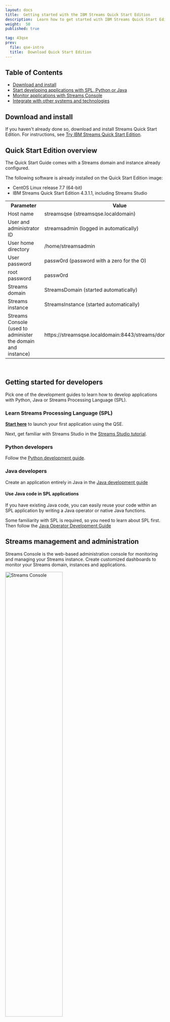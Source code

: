 ```yaml
---
layout: docs
title:  Getting started with the IBM Streams Quick Start Edition
description:  Learn how to get started with IBM Streams Quick Start Edition
weight:  50
published: true

tag: 43qse
prev:
  file: qse-intro
  title:  Download Quick Start Edition
---
```


## Table of Contents

- [Download and install](#install)
- [Start developing applications with SPL, Python or Java](#dev)
- [Monitor applications with Streams Console](#console)
- [Integrate with other systems and technologies](#extend)


<a id="install"></a>

## Download and install

If you haven't already done so, download and install Streams Quick Start Edition. For instructions, see [Try IBM Streams Quick Start Edition](../qse-intro).

## Quick Start Edition overview

The Quick Start Guide comes with a Streams domain and instance already configured. 

The following software is already installed on the Quick Start Edition image:

-   CentOS Linux release 7.7 (64-bit)
-   IBM Streams Quick Start Edition 4.3.1.1, including Streams Studio


<table width="60%">
<tbody><tr>
<th>Parameter</th>
<th>Value</th>
</tr>
<tr>
<td>Host name</td>
<td>streamsqse (streamsqse.localdomain)</td>
</tr>
<tr>
<td>User and administrator ID</td>
<td>streamsadmin (logged in automatically)</td>
</tr>
<tr>
<td>User home directory</td>
<td>/home/streamsadmin</td>
</tr>
<tr>
<td>User password</td>
<td>passw0rd (password with a zero for the O)</td>
</tr>
<tr>
<td>root password</td>
<td>passw0rd</td>
</tr>
<tr>
<td>Streams domain</td>
<td>StreamsDomain (started automatically)</td>
</tr>
<tr>
<td>Streams instance</td>
<td>StreamsInstance (started automatically)</td>
</tr><tr>
<td>Streams Console (used to administer the domain and instance)</td>
<td>https://streamsqse.localdomain:8443/streams/domain/console</td>
</tr>
</tbody></table>

<br/>
<a id="dev"></a>

## Getting started for developers

Pick one of the development guides to learn how to develop applications with Python, Java or Streams Processing Language (SPL).

### Learn Streams Processing Language (SPL)

**[Start here](/streamsx.documentation/docs/spl/quick-start/qs-0)** to launch your first application using the QSE.
  
Next, get familiar with Streams Studio in the [Streams Studio tutorial](/streamsx.documentation/docs/spl/lab/spl-lab-00-get-started/).

### Python developers
Follow the [Python development guide](/streamsx.documentation/docs/python/1.6/python-appapi-devguide/).


###  Java developers

Create an application entirely in Java in the  [Java development guide](/streamsx.documentation/docs/java/java-appapi-devguide/)

#### Use Java code in SPL applications

If you have existing Java code, you can easily reuse your code within an SPL application by writing a Java operator or native Java functions.

Some familiarity with SPL is required, so you need to learn about SPL first.  Then follow the [Java Operator Development Guide](../../java/java-op-dev-guide/)



<a id="console"></a>


## Streams management and administration

Streams Console is the web-based administration console for monitoring and managing your Streams instance. Create customized dashboards to monitor your Streams domain, instances and applications.

<img src="/streamsx.documentation/images/qse/Application-Dashboard-4.1.png" alt="Streams Console" style="width: 60%;"/>

To familiarize yourself with Streams Console, see this video:

<button class="btn btn-primary btn-md" data-toggle="modal" data-target="#streamsConsole">
Video:  Streams Console
</button>

<a id="extend"></a>


## Integrate with other technologies   
You can connect to external data sources using toolkits.  A toolkit is a reusable artifact that provides function, for example, the Kafka toolkit provides functionality to connect  to Apache Kafka.

Streams includes toolkits that support the most popular systems like [HDFS](https://github.com/IBMStreams/streamsx.hdfs), [HBase](https://github.com/IBMStreams/streamsx.hbase), [Kafka](https://ibmstreams.github.io/streamsx.kafka/docs/user/overview/), Active MQ and more. 

Refer to the [Product Toolkits Overview](https://developer.ibm.com/streamsdev/docs/product-toolkits-overview/) for a full list of toolkits included in Streams.

**Find more toolkits on GitHub**

In addition to the toolkits included in the install, [IBMStreams on GitHub](https://github.com/ibmstreams) includes open sour a platform that enables Streams to rapidly add support for emgerging technologies.  It also includes sample applications and helpful utilities.  

For a list of open-source projects hosted on GitHub, see: [IBM Streams GitHub Projects Overview](https://developer.ibm.com/streamsdev/docs/github-projects-overview/).

### Streams and SPSS

SPSS is analytic predictive software that enables you to build predictive models from your data.  Your application can perform real-time predictive scoring by running these predictive models using the SPSS operators.

To learn about Streams can integrate with SPSS:  [Streams and SPSS Lab](https://developer.ibm.com/streamsdev/docs/spss-analytics-toolkit-lab/).


### Streams and Microsoft Excel

<img src="/streamsx.documentation/images/qse/BargainIndex1.jpg" alt="Streams and Excel" style="width: 60%;"/>

IBM Streams integrates with Microsoft Excel, allowing you to see, analyze and visulize live streaming data in an Excel worksheet.  This article helps you get started:  [Streams for Microsoft Excel](https://developer.ibm.com/streamsdev/docs/streams-4-0-streams-for-microsoft-excel/)

In the following demo, we demonstrate how you may build a marketing dashboard from real-time data using Excel.

<button class="btn btn-primary btn-md" data-toggle="modal" data-target="#streamsAndExcel">
Video:  Streams and Excel Demo
</button>

### Operational Decision Manager (ODM)

IBM Streams integrates with ODM rules, allowing you to create business rules, construct rule flows, and create and deploy rules applications to analyze data and automate decisions in real-time.  This article helps you get started:  [ODM Toolkit Lab](https://developer.ibm.com/streamsdev/docs/rules-toolkit-lab/)


### Integration with IBM InfoSphere Data Governance Catalog

With IBM InfoSphere Data Governance Catalog integration, developers can easily discover the data and schema that are available for use.  By building data lineage with your Streams application, you can quickly see and control how data is consumed.
To get started, see the  [Streams Governance Quickstart Guide](../governance/governance-quickstart/).


### SparkMLLib in Streams

To get started, follow this development guide:

* [SparkMLLib Getting Started Guide](https://developer.ibm.com/streamsdev/docs/getting-started-with-the-spark-mllib-toolkit/)

### Apache Edgent (aka Open Embedded Streams) Integration

Gather local, real-time analytics from equipment, vehicles, systems, appliances, devices and sensors of all kinds. To get started, check out the Apache Edgent website for more information and guides:

* [Apache Edgent Official Website](https://edgent.incubator.apache.org/)



## Streams Community
The following Streams resources can help you connect with the Streams community and get support when you need it:

* **[Streamsdev](https://developer.ibm.com/streamsdev/)** - This resource is a developer-to-developer website maintained by the Streams Development Team.  It contains many useful articles and getting started material.  Check back often for new articles, tips and best practises to this website.
* **[Streams Tutorials Hub](http://ibmstreams.github.io/tutorials/)** A collection of available tutorials, labs and courses.
* **[Streams Forum](https://www.ibmdw.net/answers/questions/?community=streamsdev&sort=newest&refine=none)** - This forum enables you to ask, and get answers to your questions, related to IBM Streams. If you have questions, start here.
* **[IBMStreams on GitHub](http://ibmstreams.github.io)** - Streams is shipped with many useful toolkits out of the box.  IBMStreams on GitHub  contains many open-source toolkits.  For a list of available toolkits available on GitHub, see this web page:  [IBMStreams GitHub Toolkits](https://developer.ibm.com/streamsdev/docs/github-projects-overview/).
* **[IBM Streams Support](http://www.ibm.com/support/entry/portal/Overview/Software/Information_Management/InfoSphere_Streams)** - This website provides information about IBM Streams downloads, technical support tools, documentation, and other resources.
* **[IBM Streams Product Site](http://www.ibm.com/analytics/us/en/technology/stream-computing/)** - This website provides a broad range of information and resources about Streams and related topics.


<!-- Modal -->

<div class="modal fade" id="streamsStudioInAction" tabindex="-1" role="dialog" aria-labelledby="streams-studio-in-action" aria-hidden="true">
  <div class="modal-dialog">
    <div class="modal-content">
      <div class="modal-header">
        <button type="button" class="close" data-dismiss="modal" aria-hidden="true">&times;</button>
        <h4 class="modal-title" id="streams-studio-in-action">Streams Studio in Action</h4>
      </div>
      <div class="modal-body">
		<iframe width="480" height="298" src="https://www.youtube.com/embed/ir_nUv4maL4" frameborder="0" allowfullscreen></iframe>
      </div>
      <div class="modal-footer">
        <button type="button" class="btn btn-default" data-dismiss="modal">Close</button>
      </div>
    </div>
  </div>
</div>

<div class="modal fade" id="streamsAndExcel" tabindex="-1" role="dialog" aria-labelledby="streams-and-excel" aria-hidden="true">
  <div class="modal-dialog">
    <div class="modal-content">
      <div class="modal-header">
        <button type="button" class="close" data-dismiss="modal" aria-hidden="true">&times;</button>
        <h4 class="modal-title" id="streams-and-excel">Streams and Excel</h4>
      </div>
      <div class="modal-body">
		<iframe width="480" height="298" src="https://www.youtube.com/embed/8hzMXFBw7ns" frameborder="0" allowfullscreen></iframe>
      </div>
      <div class="modal-footer">
        <button type="button" class="btn btn-default" data-dismiss="modal">Close</button>
      </div>
    </div>
  </div>
</div>

<div class="modal fade" id="streamsConsole" tabindex="-1" role="dialog" aria-labelledby="streams-console" aria-hidden="true">
  <div class="modal-dialog">
    <div class="modal-content">
      <div class="modal-header">
        <button type="button" class="close" data-dismiss="modal" aria-hidden="true">&times;</button>
        <h4 class="modal-title" id="streams-console">Streams Console</h4>
      </div>
      <div class="modal-body">
		<video controls width="480" height="298" src="https://developer.ibm.com/streamsdev/wp-content/uploads/sites/15/2015/11/streams.mp4" frameborder="0" allowfullscreen></video>
      </div>
      <div class="modal-footer">
        <button type="button" class="btn btn-default" data-dismiss="modal">Close</button>
      </div>
    </div>
  </div>
</div>
